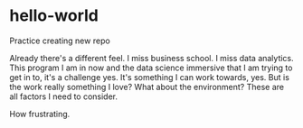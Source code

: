 # hello-world
Practice creating new repo

Already there's a different feel. I miss business school. I miss data analytics. This program I am in now and the data science immersive that I am trying to get in to, it's a challenge yes. It's something I can work towards, yes. But is the work really something I love? What about the environment? These are all factors I need to consider. 

How frustrating. 
